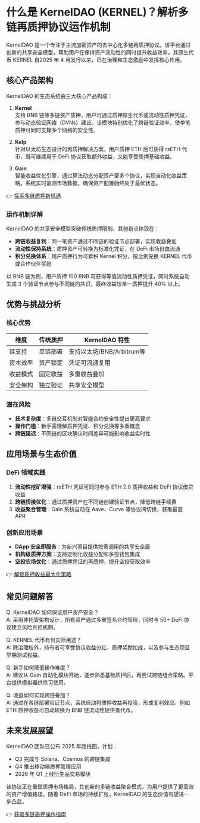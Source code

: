 # 什么是 KernelDAO (KERNEL)？解析多链再质押协议运作机制

KernelDAO 是一个专注于主流加密资产的去中心化多链再质押协议。该平台通过创新的共享安全模型，帮助用户在保持资产流动性的同时提升收益效率，其原生代币 KERNEL 自2025 年 4 月发行以来，已在治理和生态激励中发挥核心作用。

## 核心产品架构

KernelDAO 的生态系统由三大核心产品构成：

1. **Kernel**  
   支持 BNB 链等多链资产质押，用户可通过质押原生代币或流动性质押凭证，参与动态验证网络（DVNs）建设。该模块特别优化了跨链验证效率，使单笔质押可同时支撑多个网络的安全性。

2. **Kelp**  
   针对以太坊生态设计的再质押解决方案，用户质押 ETH 后可获得 rsETH 代币，既可继续用于 DeFi 协议获取额外收益，又能享受质押基础收益。

3. **Gain**  
   智能收益优化引擎，通过算法动态分配资产至多个协议，实现自动化收益策略。系统实时监测市场数据，确保资产配置始终处于最优状态。

👉 [探索多链质押新机遇](https://bit.ly/okx_welcome)

### 运作机制详解

KernelDAO 的共享安全模型突破传统质押限制，其创新点体现在：
- **跨链收益复利**：同一笔资产通过不同链的验证节点部署，实现收益叠加
- **流动性保持系统**：质押资产可转换为标准化凭证，在 DeFi 市场自由流通
- **积分兑换体系**：用户质押行为可累积 Kernel 积分，按比例兑换 KERNEL 代币或合作伙伴奖励

以 BNB 链为例，用户质押 100 BNB 可获得等值流动性质押凭证，同时系统自动生成 3 个验证节点参与不同链的共识，最终收益较单一质押提升 40% 以上。

## 优势与挑战分析

### 核心优势
| 维度         | 传统质押       | KernelDAO 特性          |
|--------------|----------------|-------------------------|
| 链支持       | 单链部署       | 支持以太坊/BNB/Arbitrum等 |
| 资本效率     | 资产锁定       | 凭证可流通复用          |
| 收益模式     | 固定收益       | 多重收益叠加            |
| 安全架构     | 独立验证       | 共享安全模型            |

### 潜在风险
- **技术复杂度**：多链交互机制对智能合约安全性提出更高要求
- **操作门槛**：新手需理解质押凭证、积分兑换等多重概念
- **跨链延迟**：不同链的区块确认时间差异可能影响收益实时性

## 应用场景与生态价值

### DeFi 领域实践
1. **流动性挖矿增强**：rsETH 凭证可同时参与 ETH 2.0 质押收益和 DeFi 协议借贷收益
2. **跨链桥接优化**：通过质押资产在不同链创建验证节点，降低跨链手续费
3. **收益聚合管理**：Gain 系统自动在 Aave、Curve 等协议间切换，获取最高 APR

### 创新应用场景
- **DApp 安全即服务**：为新兴项目提供按需调用的共享安全层
- **机构级质押方案**：支持定制化收益分配和多签钱包集成
- **空投农场优化**：通过质押凭证的再质押，提升空投获取效率

👉 [解锁质押收益最大化策略](https://bit.ly/okx_welcome)

## 常见问题解答

Q: KernelDAO 如何保证用户资产安全？  
A: 采用非托管架构设计，所有资产通过多重签名合约管理，同时与 50+ DeFi 协议建立风险共担机制。

Q: KERNEL 代币有何实际用途？  
A: 除治理权外，持有者可享受协议收益分红、质押奖励加成，以及参与生态项目早期测试权益。

Q: 新手如何降低操作难度？  
A: 建议从 Gain 自动化模块开始，逐步熟悉基础质押后，再尝试跨链组合策略。平台提供模拟器供练习使用。

Q: 收益如何实现跨链叠加？  
A: 通过在各链部署验证节点，系统自动将质押收益再投资，形成复利效应。例如 ETH 质押收益可自动转换为 BNB 链流动性提供者代币。

## 未来发展展望

KernelDAO 团队已公布 2025 年路线图，计划：
- Q3 完成与 Solana、Cosmos 的跨链集成
- Q4 推出移动端质押管理应用
- 2026 年 Q1 上线衍生品交易模块

该协议正在重塑质押市场格局，其创新的多链收益聚合模式，为用户提供了更高效的资产增值路径。随着 DeFi 市场的持续扩张，KernelDAO 的生态价值有望进一步凸显。

👉 [获取多链质押操作指南](https://bit.ly/okx_welcome)
